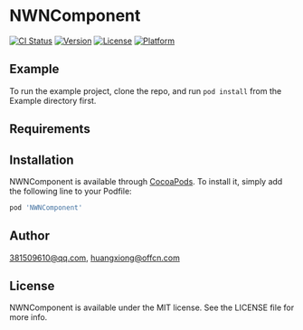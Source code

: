 # NWNComponent

[![CI Status](https://img.shields.io/travis/381509610@qq.com/NWNComponent.svg?style=flat)](https://travis-ci.org/381509610@qq.com/NWNComponent)
[![Version](https://img.shields.io/cocoapods/v/NWNComponent.svg?style=flat)](https://cocoapods.org/pods/NWNComponent)
[![License](https://img.shields.io/cocoapods/l/NWNComponent.svg?style=flat)](https://cocoapods.org/pods/NWNComponent)
[![Platform](https://img.shields.io/cocoapods/p/NWNComponent.svg?style=flat)](https://cocoapods.org/pods/NWNComponent)

## Example

To run the example project, clone the repo, and run `pod install` from the Example directory first.

## Requirements

## Installation

NWNComponent is available through [CocoaPods](https://cocoapods.org). To install
it, simply add the following line to your Podfile:

```ruby
pod 'NWNComponent'
```

## Author

381509610@qq.com, huangxiong@offcn.com

## License

NWNComponent is available under the MIT license. See the LICENSE file for more info.
